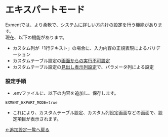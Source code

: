 # エキスパートモード
Exmentでは、より柔軟で、システムに詳しい方向けの設定を行う機能があります。  
現在、以下の機能があります。  
- カスタム列が「1行テキスト」の場合に、入力内容の正規表現によるバリデーション
- カスタムテーブル設定の[画面からの実行不可設定](/ja/table#画面からの実行不可設定)
- カスタムテーブル設定の[見出し表示列設定](/ja/table#見出しフォーマット設定)で、パラメータ列による設定

### 設定手順 
- .envファイルに、以下の内容を追加し、保存します。

~~~
EXMENT_EXPART_MODE=true
~~~

- これにより、カスタムテーブル設定、カスタム列設定画面などの画面で、設定項目が表示されます。


[←追加設定一覧へ戻る](/ja/quickstart_more)